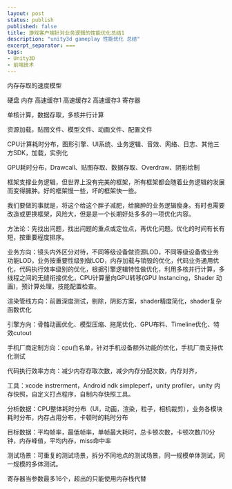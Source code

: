```yaml
---
layout: post
status: publish
published: false
title: 游戏客户端针对业务逻辑的性能优化总结1
description: "unity3d gameplay 性能优化 总结"
excerpt_separator: ===
tags:
- Unity3D
- 前端技术
---
```


内存存取的速度模型

硬盘
内存
高速缓存1
高速缓存2
高速缓存3
寄存器

单核计算，数据存取，多核并行计算

资源加载，贴图文件、模型文件、动画文件、配置文件

CPU计算耗时分布，图形引擎、UI系统、业务逻辑、音效、网络、日志、其他三方SDK，加载，实例化

GPU耗时分布，Drawcall、贴图存取、数据存取、Overdraw、阴影绘制

框架支撑业务逻辑，但世界上没有完美的框架，所有框架都会随着业务逻辑的发展而变得臃肿。好的框架慢一些，坏的框架快一些。

我们要做的事就是，将这个给这个胖子减肥，给臃肿的业务逻辑瘦身。有时也需要改造或更换框架，风险大，但是是一个长期好处多多的一项优化内容。

方法论：先找出问题，找出问题的重点或定位点，再优化问题。优化的时间有长有短，按重要程度排序。

业务方向：镜头内外区分对待，不同等级设备做资源LOD，不同等级设备做业务功能LOD，业务按重要性级别做LOD，内存加载与销毁的优化，代码业务通用优化，代码执行效率级别的优化，根据引擎逻辑特性做优化，利用多核并行计算，多线程之间的无缝衔接优化，CPU计算量向GPU转移(GPU Instancing，Shader 动画)，预计算处理，技能配置检查。

渲染管线方向：前置深度测试，剔除，阴影方案，shader精度简化，shader复杂函数优化

引擎方向：骨骼动画优化、模型压缩、拖尾优化、GPU布料、Timeline优化、特效cutout

手机厂商定制方向：cpu白名单，针对手机设备额外功能的优化，手机厂商支持优化测试

代码执行效率方向：减少内存存取次数，减少内存分配次数，内存对齐，

工具：xcode instrerment，Android ndk simpleperf，unity profiler，unity 内存快照，自定义打点程序，自制内存快照工具。

分析数据：CPU整体耗时分布（UI，动画，渲染，粒子，相机裁剪），业务各模块耗时分布，内存占用分布，卡顿时的耗时分布

目标数据：平均帧率，最低帧率，单帧最大耗时，总卡顿次数，卡顿次数/10分钟，内存峰值，平均内存，miss命中率

测试场景：可重复的测试场景，拆分不同地点的测试场景，同一规模单体测试，同一规模的多体测试。


寄存器当参数最多16个，超出的只能使用内存栈代替

